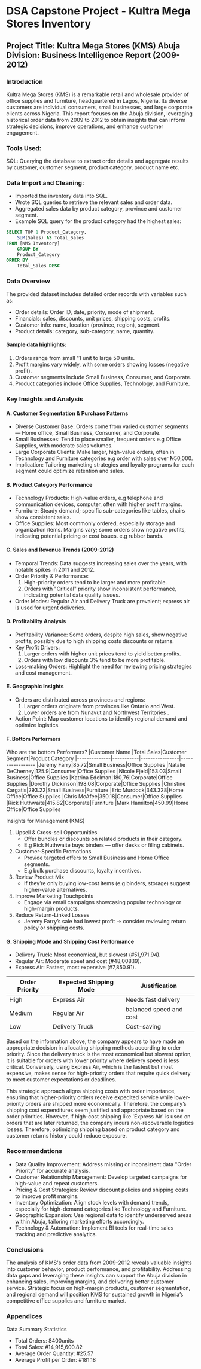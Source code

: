# DSA Capstone Project - Kultra Mega Stores Inventory

## Project Title: Kultra Mega Stores (KMS) Abuja Division: Business Intelligence Report (2009-2012)

### Introduction
Kultra Mega Stores (KMS) is a remarkable retail and wholesale provider of office supplies and furniture, headquartered in Lagos, Nigeria. Its diverse customers are individual consumers, small businesses, and large corporate clients across Nigeria. This report focuses on the Abuja division, leveraging historical order data from 2009 to 2012 to obtain insights that can inform strategic decisions, improve operations, and enhance customer engagement.

### Tools Used:
SQL: Querying the database to extract order details and aggregate results by customer, customer segment, product category, product name etc.

### Data Import and Cleaning:
- Imported the inventory data into SQL.
- Wrote SQL queries to retrieve the relevant sales and order data.
- Aggregated sales data by product category, province and customer segment. 
- Example SQL query for the product category had the highest sales:
```SQL
SELECT TOP 1 Product_Category,
    SUM(Sales) AS Total_Sales
FROM [KMS Inventory]
    GROUP BY 
    Product_Category
ORDER BY 
    Total_Sales DESC
```

### Data Overview
The provided dataset includes detailed order records with variables such as:
- Order details: Order ID, date, priority, mode of shipment.
- Financials: sales, discounts, unit prices, shipping costs, profits.
- Customer info: name, location (province, region), segment.
- Product details: category, sub-category, name, quantity.

#### Sample data highlights:
  1. Orders range from small "1 unit to large 50 units.
  2. Profit margins vary widely, with some orders showing losses (negative profit).
  3. Customer segments include Small Business, Consumer, and Corporate.
  4. Product categories include Office Supplies, Technology, and Furniture.

### Key Insights and Analysis
#### A. Customer Segmentation & Purchase Patterns
- Diverse Customer Base: Orders come from varied customer segments — Home office, Small Business, Consumer, and Corporate.
- Small Businesses: Tend to place smaller, frequent orders e.g Office Supplies, with moderate sales volumes.
- Large Corporate Clients: Make larger, high-value orders, often in Technology and Furniture categories e.g order with sales over ₦50,000.
- Implication: Tailoring marketing strategies and loyalty programs for each segment could optimize retention and sales.

#### B. Product Category Performance
- Technology Products: High-value orders, e.g telephone and communication devices, computer, often with higher profit margins.
- Furniture: Steady demand; specific sub-categories like tables, chairs show consistent sales.
- Office Supplies: Most commonly ordered, especially storage and organization items. Margins vary; some orders show negative profits, indicating potential pricing or cost issues. e.g rubber bands.

#### C. Sales and Revenue Trends (2009-2012)
- Temporal Trends: Data suggests increasing sales over the years, with notable spikes in 2011 and 2012.
- Order Priority & Performance:
  1. High-priority orders tend to be larger and more profitable.
  2. Orders with "Critical" priority show inconsistent performance, indicating potential data quality issues.
- Order Modes: Regular Air and Delivery Truck are prevalent; express air is used for urgent deliveries.

#### D. Profitability Analysis
- Profitability Variance: Some orders, despite high sales, show negative profits, possibly due to high shipping costs discounts or returns.
- Key Profit Drivers:
  1. Larger orders with higher unit prices tend to yield better profits.
  2. Orders with low discounts 3% tend to be more profitable.
- Loss-making Orders: Highlight the need for reviewing pricing strategies and cost management.

#### E. Geographic Insights
- Orders are distributed across provinces and regions:
  1. Larger orders originate from provinces like Ontario and West.
  2. Lower orders are from Nunavut and Northwest Territories .
- Action Point: Map customer locations to identify regional demand and optimize logistics.

#### F. Bottom Performers
Who are the bottom Performers?
|Customer Name |Total Sales|Customer Segment|Product Category
|--------------|-----------|----------------|-----------------
|Jeremy Farry|85.72|Small Business|Office Supplies
|Natalie DeCherney|125.9|Consumer|Office Supplies
|Nicole Fjeld|153.03|Small Business|Office Supplies
|Katrina Edelman|180.76|Corporate|Office Supplies
|Dorothy Dickinson|198.08|Corporate|Office Supplies
|Christine Kargatis|293.22|Small Business|Furniture
|Eric Murdock|343.328|Home Office|Office Supplies
|Chris McAfee|350.18|Consumer|Office Supplies
|Rick Huthwaite|415.82|Corporate|Furniture
|Mark Hamilton|450.99|Home Office|Office Supplies

Insights for Management (KMS)
1.	Upsell & Cross-sell Opportunities
	- Offer bundles or discounts on related products in their category.
	- E.g Rick Huthwaite buys binders — offer desks or filing cabinets.
2.	Customer-Specific Promotions
   	- Provide targeted offers to Small Business and Home Office segments.
	- E.g bulk purchase discounts, loyalty incentives.
3.	Review Product Mix
   	- If they’re only buying low-cost items (e.g binders, storage) suggest higher-value alternatives.
4.	Improve Marketing Touchpoints
   	- Engage via email campaigns showcasing popular technology or high-margin products.
5.	Reduce Return-Linked Losses
   	- Jeremy Farry’s sale had lowest profit → consider reviewing return policy or shipping costs.
  
#### G. Shipping Mode and Shipping Cost Performance
- Delivery Truck: Most economical, but slowest (#51,971.94).
- Regular Air: Moderate speet and cost (#48,008.19).
- Express Air: Fastest, most expensive (#7,850.91).

|Order Priority|Expected Shipping Mode|Justification|
|--------------|----------------------|-------------|
|High|Express Air|Needs fast delivery
|Medium|Regular Air|balanced speed and cost
|Low|Delivery Truck|Cost-saving

Based on the information above, the company appears to have made an appropriate decision in allocating shipping methods according to order priority. Since the delivery truck is the most economical but slowest option, it is suitable for orders with lower priority where delivery speed is less critical. Conversely, using Express Air, which is the fastest but most expensive, makes sense for high-priority orders that require quick delivery to meet customer expectations or deadlines.

This strategic approach aligns shipping costs with order importance, ensuring that higher-priority orders receive expedited service while lower-priority orders are shipped more economically. Therefore, the company’s shipping cost expenditures seem justified and appropriate based on the order priorities. However, if high-cost shipping like 'Express Air' is used on orders that are later returned, the company incurs non-recoverable logistics losses. Therefore, optimizing shipping based on product category and customer returns history could reduce exposure.

### Recommendations
- Data Quality Improvement: Address missing or inconsistent data "Order Priority" for accurate analysis.
- Customer Relationship Management: Develop targeted campaigns for high-value and repeat customers.
- Pricing & Cost Strategies: Review discount policies and shipping costs to improve profit margins.
- Inventory Optimization: Align stock levels with demand trends, especially for high-demand categories like Technology and Furniture.
- Geographic Expansion: Use regional data to identify underserved areas within Abuja, tailoring marketing efforts accordingly.
- Technology & Automation: Implement BI tools for real-time sales tracking and predictive analytics.

### Conclusions
The analysis of KMS's order data from 2009-2012 reveals valuable insights into customer behavior, product performance, and profitability. Addressing data gaps and leveraging these insights can support the Abuja division in enhancing sales, improving margins, and delivering better customer service. Strategic focus on high-margin products, customer segmentation, and regional demand will position KMS for sustained growth in Nigeria’s competitive office supplies and furniture market.

### Appendices
Data Summary Statistics
- Total Orders: 8400units
- Total Sales: #14,915,600.82
- Average Order Quantity: #25.57
- Average Profit per Order: #181.18

